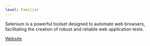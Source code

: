 ```yaml
---
level: Familiar
---
```


Selenium is a powerful toolset designed to automate web browsers, facilitating the creation of robust and reliable web application tests.

[Website](https://selenium-python.readthedocs.io/)

